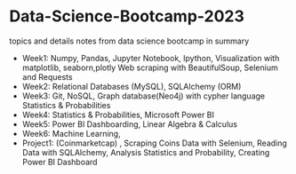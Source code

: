 # Data-Science-Bootcamp-2023
topics and details notes from data science bootcamp in summary

- Week1:
Numpy,
Pandas,
Jupyter Notebook,
Ipython,
Visualization with matplotlib, seaborn,plotly
Web scraping with BeautifulSoup, Selenium and Requests
- Week2:
Relational Databases (MySQL), SQLAlchemy (ORM)
- Week3:
Git,
NoSQL, Graph database(Neo4j) with cypher language
Statistics & Probabilities
- Week4:
Statistics & Probabilities,
Microsoft Power BI
- Week5:
Power BI Dashboarding,
Linear Algebra & Calculus
- Week6:
Machine Learning,
- Project1:
(Coinmarketcap)
, Scraping Coins Data with Selenium,
Reading Data with SQLAlchemy,
Analysis Statistics and Probability,
Creating Power BI Dashboard
